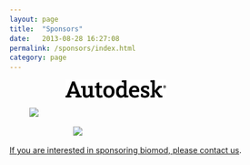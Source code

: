 ```yaml
---
layout: page
title:  "Sponsors"
date:   2013-08-28 16:27:08
permalink: /sponsors/index.html
category: page
---
```





<a target="_new" href="http://students.autodesk.com/"><img style="padding-left:7em;" src="/assets/images/autodesk.png"></a><br>


<a target="_new" href="http://www.isnsce.org/"><img style="padding-left:2.5em;" src="http://www.isnsce.org/templates/whitenano/images/layout_03.jpg"><br>


</a><a target="_new" href="http://www.rsc.org/nanoscale"><img style="padding-left:8em;" src="https://dl.dropboxusercontent.com/s/3znik6csz7b95nu/nanoscale.gif?token_hash=AAEbmiAIBHKSVo2wTVMJtgqMWwjg3B5tkLF_Vs0_tEO_Ow&amp;dl=1, https://www.dropbox.com/s/3znik6csz7b95nu/nanoscale.gif"><br>




<p>If you are interested in sponsoring biomod, please <a href="/contact">contact us</a>.</p>

